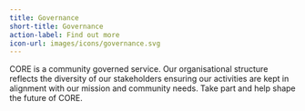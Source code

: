 ```yaml
---
title: Governance
short-title: Governance
action-label: Find out more
icon-url: images/icons/governance.svg
---
```

CORE is a community governed service. Our organisational structure reflects the diversity of our stakeholders ensuring our activities are kept in alignment with our mission and community needs. Take part and help shape the future of CORE.
